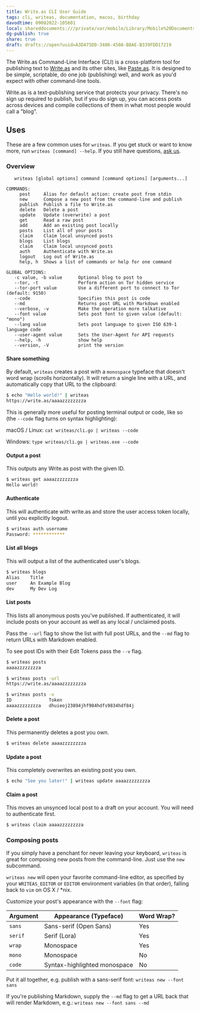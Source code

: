 ```yaml
---
title: Write.as CLI User Guide
tags: cli, writeas, documentation, macos, birthday
davodtime: 09082022-105601
local: shareddocuments:///private/var/mobile/Library/Mobile%20Documents/iCloud~md~obsidian/Documents/OBSHIDDIAN/drafts/A3D475DD-3486-450A-B8AE-B339FDD17219.md
dg-publish: true
share: true
draft: drafts://open?uuid=A3D475DD-3486-450A-B8AE-B339FDD17219
---
```


The Write.as Command-Line Interface (CLI) is a cross-platform tool for publishing text to [Write.as](https://write.as) and its other sites, like [Paste.as](https://paste.as). It is designed to be simple, scriptable, do one job (publishing) well, and work as you'd expect with other command-line tools.

Write.as is a text-publishing service that protects your privacy. There's no sign up required to publish, but if you do sign up, you can access posts across devices and compile collections of them in what most people would call a "blog".

## Uses

These are a few common uses for `writeas`. If you get stuck or want to know more, run `writeas [command] --help`. If you still have questions, [ask us](https://write.as/contact).

### Overview

```
   writeas [global options] command [command options] [arguments...]

COMMANDS:
     post     Alias for default action: create post from stdin
     new      Compose a new post from the command-line and publish
     publish  Publish a file to Write.as
     delete   Delete a post
     update   Update (overwrite) a post
     get      Read a raw post
     add      Add an existing post locally
     posts    List all of your posts
     claim    Claim local unsynced posts
     blogs    List blogs
     claim    Claim local unsynced posts
     auth     Authenticate with Write.as
     logout   Log out of Write.as
     help, h  Shows a list of commands or help for one command

GLOBAL OPTIONS:
   -c value, -b value      Optional blog to post to
   --tor, -t               Perform action on Tor hidden service
   --tor-port value        Use a different port to connect to Tor (default: 9150)
   --code                  Specifies this post is code
   --md                    Returns post URL with Markdown enabled
   --verbose, -v           Make the operation more talkative
   --font value            Sets post font to given value (default: "mono")
   --lang value            Sets post language to given ISO 639-1 language code
   --user-agent value      Sets the User-Agent for API requests
   --help, -h              show help
   --version, -V           print the version
```

#### Share something

By default, `writeas` creates a post with a `monospace` typeface that doesn't word wrap (scrolls horizontally). It will return a single line with a URL, and automatically copy that URL to the clipboard:

```bash
$ echo "Hello world!" | writeas
https://write.as/aaaazzzzzzzza
```

This is generally more useful for posting terminal output or code, like so (the `--code` flag turns on syntax highlighting):

macOS / Linux: `cat writeas/cli.go | writeas --code`

Windows: `type writeas/cli.go | writeas.exe --code`

#### Output a post

This outputs any Write.as post with the given ID.

```bash
$ writeas get aaaazzzzzzzza
Hello world!
```

#### Authenticate

This will authenticate with write.as and store the user access token locally, until you explicitly logout.
```bash
$ writeas auth username
Password: ************
```

#### List all blogs

This will output a list of the authenticated user's blogs.
```bash
$ writeas blogs
Alias    Title
user     An Example Blog
dev      My Dev Log
```

#### List posts

This lists all anonymous posts you've published. If authenticated, it will include posts on your account as well as any local / unclaimed posts.

Pass the `--url` flag to show the list with full post URLs, and the `--md` flag to return URLs with Markdown enabled.

To see post IDs with their Edit Tokens pass the `--v` flag.

```bash
$ writeas posts
aaaazzzzzzzza

$ writeas posts -url
https://write.as/aaaazzzzzzzza

$ writeas posts -v
ID              Token
aaaazzzzzzzza   dhuieoj23894jhf984hdfs9834hdf84j
```

#### Delete a post

This permanently deletes a post you own.

```bash
$ writeas delete aaaazzzzzzzza
```

#### Update a post

This completely overwrites an existing post you own.

```bash
$ echo "See you later!" | writeas update aaaazzzzzzzza
```

#### Claim a post

This moves an unsynced local post to a draft on your account. You will need to authenticate first.
```bash
$ writeas claim aaaazzzzzzzza
```

### Composing posts

If you simply have a penchant for never leaving your keyboard, `writeas` is great for composing new posts from the command-line. Just use the `new` subcommand.

`writeas new` will open your favorite command-line editor, as specified by your `WRITEAS_EDITOR` or `EDITOR` environment variables (in that order), falling back to `vim` on OS X / *nix.

Customize your post's appearance with the `--font` flag:

| Argument | Appearance (Typeface) | Word Wrap? |
| -------- | --------------------- | ---------- |
| `sans` | Sans-serif (Open Sans) | Yes |
| `serif` | Serif (Lora) | Yes |
| `wrap` | Monospace | Yes |
| `mono` | Monospace | No |
| `code` | Syntax-highlighted monospace | No |

Put it all together, e.g. publish with a sans-serif font: `writeas new --font sans`

If you're publishing Markdown, supply the `--md` flag to get a URL back that will render Markdown, e.g.: `writeas new --font sans --md`